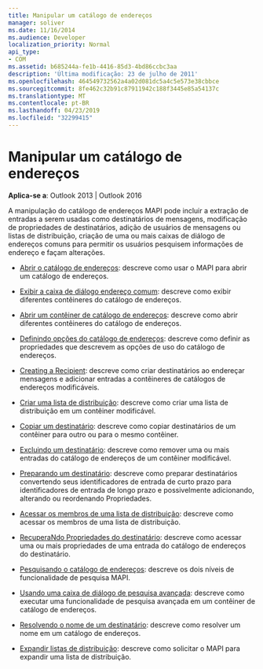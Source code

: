 ```yaml
---
title: Manipular um catálogo de endereços
manager: soliver
ms.date: 11/16/2014
ms.audience: Developer
localization_priority: Normal
api_type:
- COM
ms.assetid: b685244a-fe1b-4416-85d3-4bd86ccbc3aa
description: 'Última modificação: 23 de julho de 2011'
ms.openlocfilehash: 464549732562a4a02d081dc5a4c5e573e38cbbce
ms.sourcegitcommit: 8fe462c32b91c87911942c188f3445e85a54137c
ms.translationtype: MT
ms.contentlocale: pt-BR
ms.lasthandoff: 04/23/2019
ms.locfileid: "32299415"
---
```

# <a name="handling-the-address-book"></a>Manipular um catálogo de endereços
  
**Aplica-se a**: Outlook 2013 | Outlook 2016 
  
A manipulação do catálogo de endereços MAPI pode incluir a extração de entradas a serem usadas como destinatários de mensagens, modificação de propriedades de destinatários, adição de usuários de mensagens ou listas de distribuição, criação de uma ou mais caixas de diálogo de endereços comuns para permitir os usuários pesquisem informações de endereço e façam alterações.

- [Abrir o catálogo de endereços](opening-the-address-book.md): descreve como usar o MAPI para abrir um catálogo de endereços.
    
- [Exibir a caixa de diálogo endereço comum](displaying-the-common-address-dialog-box.md): descreve como exibir diferentes contêineres do catálogo de endereços.
    
- [Abrir um contêiner de catálogo de endereços](opening-an-address-book-container.md): descreve como abrir diferentes contêineres do catálogo de endereços.
    
- [Definindo opções do catálogo de endereços](setting-address-book-options.md): descreve como definir as propriedades que descrevem as opções de uso do catálogo de endereços.
    
- [Creating a Recipient](creating-a-recipient.md): descreve como criar destinatários ao endereçar mensagens e adicionar entradas a contêineres de catálogos de endereços modificáveis.
    
- [Criar uma lista de distribuição](creating-a-distribution-list.md): descreve como criar uma lista de distribuição em um contêiner modificável.
    
- [Copiar um destinatário](copying-a-recipient.md): descreve como copiar destinatários de um contêiner para outro ou para o mesmo contêiner.
    
- [Excluindo um destinatário](deleting-a-recipient.md): descreve como remover uma ou mais entradas do catálogo de endereços de um contêiner modificável.
    
- [Preparando um destinatário](preparing-a-recipient.md): descreve como preparar destinatários convertendo seus identificadores de entrada de curto prazo para identificadores de entrada de longo prazo e possivelmente adicionando, alterando ou reordenando Propriedades.
    
- [Acessar os membros de uma lista de distribuição](accessing-the-members-of-a-distribution-list.md): descreve como acessar os membros de uma lista de distribuição.
    
- [RecuperaNdo Propriedades do destinatário](retrieving-recipient-properties.md): descreve como acessar uma ou mais propriedades de uma entrada do catálogo de endereços do destinatário.
    
- [Pesquisando o catálogo de endereços](searching-the-address-book.md): descreve os dois níveis de funcionalidade de pesquisa MAPI. 
    
- [Usando uma caixa de diálogo de pesquisa avançada](using-an-advanced-search-dialog-box.md): descreve como executar uma funcionalidade de pesquisa avançada em um contêiner de catálogo de endereços.
    
- [Resolvendo o nome de um destinatário](resolving-a-recipient-name.md): descreve como resolver um nome em um catálogo de endereços.
    
- [Expandir listas de distribuição](expanding-distribution-lists.md): descreve como solicitar o MAPI para expandir uma lista de distribuição.
    

